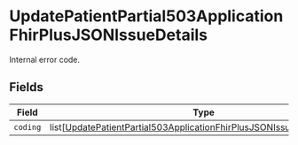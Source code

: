 # UpdatePatientPartial503ApplicationFhirPlusJSONIssueDetails

Internal error code.


## Fields

| Field                                                                                                                                                                 | Type                                                                                                                                                                  | Required                                                                                                                                                              | Description                                                                                                                                                           |
| --------------------------------------------------------------------------------------------------------------------------------------------------------------------- | --------------------------------------------------------------------------------------------------------------------------------------------------------------------- | --------------------------------------------------------------------------------------------------------------------------------------------------------------------- | --------------------------------------------------------------------------------------------------------------------------------------------------------------------- |
| `coding`                                                                                                                                                              | list[[UpdatePatientPartial503ApplicationFhirPlusJSONIssueDetailsCoding](../../models/operations/updatepatientpartial503applicationfhirplusjsonissuedetailscoding.md)] | :heavy_minus_sign:                                                                                                                                                    | N/A                                                                                                                                                                   |
